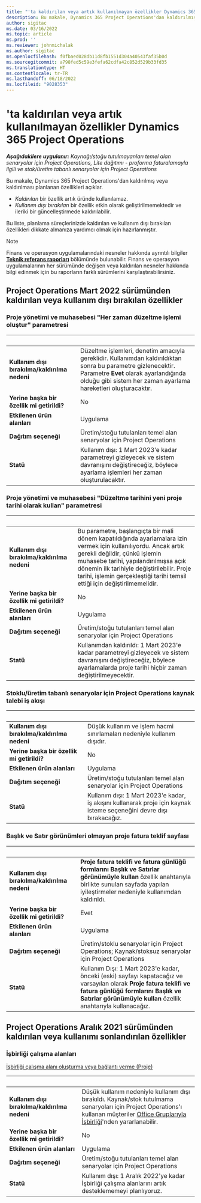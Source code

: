 ```yaml
---
title: "'ta kaldırılan veya artık kullanılmayan özellikler Dynamics 365 Project Operations"
description: Bu makale, Dynamics 365 Project Operations'dan kaldırılmış veya kaldırılması planlanan özellikleri açıklar.
author: sigitac
ms.date: 03/16/2022
ms.topic: article
ms.prod: ''
ms.reviewer: johnmichalak
ms.author: sigitac
ms.openlocfilehash: f0fbaed028db11d8fb1551d304a40543faf35b0d
ms.sourcegitcommit: a798fed5c59e3fefa62cdfa42c852d529b33fd35
ms.translationtype: HT
ms.contentlocale: tr-TR
ms.lasthandoff: 06/18/2022
ms.locfileid: "9028353"
---
```

# <a name="removed-or-deprecated-features-in-dynamics-365-project-operations"></a>'ta kaldırılan veya artık kullanılmayan özellikler Dynamics 365 Project Operations

_**Aşağıdakilere uygulanır:** Kaynağı/stoğu tutulmayanları temel alan senaryolar için Project Operations, Lite dağıtımı - proforma faturalamayla ilgili ve stok/üretim tabanlı senaryolar için Project Operations_

Bu makale, Dynamics 365 Project Operations'dan kaldırılmış veya kaldırılması planlanan özellikleri açıklar.

- *Kaldırılan* bir özellik artık üründe kullanılamaz.
- *Kullanım dışı bırakılan* bir özellik etkin olarak geliştirilmemektedir ve ileriki bir güncelleştirmede kaldırılabilir.

Bu liste, planlama süreçlerinizde kaldırılan ve kullanım dışı bırakılan özellikleri dikkate almanıza yardımcı olmak için hazırlanmıştır.

> [!NOTE]
> Finans ve operasyon uygulamalarındaki nesneler hakkında ayrıntılı bilgiler [**Teknik referans raporları**](/dynamics/s-e/global/axtechrefrep_61) bölümünde bulunabilir. Finans ve operasyon uygulamalarının her sürümünde değişen veya kaldırılan nesneler hakkında bilgi edinmek için bu raporların farklı sürümlerini karşılaştırabilirsiniz.

## <a name="features-removed-or-deprecated-in-the-project-operations-march-2022-release"></a>Project Operations Mart 2022 sürümünden kaldırılan veya kullanım dışı bırakılan özellikler

### <a name="project-management-and-accounting-always-create-adjustment-transaction-parameter"></a>Proje yönetimi ve muhasebesi "Her zaman düzeltme işlemi oluştur" parametresi

| &nbsp; | &nbsp; |
|--------|--------|
| **Kullanım dışı bırakılma/kaldırılma nedeni** | Düzeltme işlemleri, denetim amacıyla gereklidir. Kullanımdan kaldırıldıktan sonra bu parametre gizlenecektir. Parametre **Evet** olarak ayarlandığında olduğu gibi sistem her zaman ayarlama hareketleri oluşturacaktır. |
| **Yerine başka bir özellik mi getirildi?** | No |
| **Etkilenen ürün alanları** | Uygulama |
| **Dağıtım seçeneği** | Üretim/stoğu tutulanları temel alan senaryolar için Project Operations |
| **Statü** | Kullanım dışı: 1 Mart 2023'e kadar parametreyi gizleyecek ve sistem davranışını değiştireceğiz, böylece ayarlama işlemleri her zaman oluşturulacaktır. |

### <a name="project-management-and-accounting-use-adjustment-date-as-new-project-date-parameter"></a>Proje yönetimi ve muhasebesi "Düzeltme tarihini yeni proje tarihi olarak kullan" parametresi

| &nbsp; | &nbsp; |
|--------|--------|
| **Kullanım dışı bırakılma/kaldırılma nedeni** | Bu parametre, başlangıçta bir mali dönem kapatıldığında ayarlamalara izin vermek için kullanılıyordu. Ancak artık gerekli değildir, çünkü işlemin muhasebe tarihi, yapılandırılmışsa açık dönemin ilk tarihiyle değiştirilebilir. Proje tarihi, işlemin gerçekleştiği tarihi temsil ettiği için değiştirilmemelidir. |
| **Yerine başka bir özellik mi getirildi?** | No |
| **Etkilenen ürün alanları** | Uygulama |
| **Dağıtım seçeneği** | Üretim/stoğu tutulanları temel alan senaryolar için Project Operations |
| **Statü** | Kullanımdan kaldırıldı: 1 Mart 2023'e kadar parametreyi gizleyecek ve sistem davranışını değiştireceğiz, böylece ayarlamalarda proje tarihi hiçbir zaman değiştirilmeyecektir. |

### <a name="resource-request-workflow-in-project-operations-for-stockedproduction-based-scenarios"></a>Stoklu/üretim tabanlı senaryolar için Project Operations kaynak talebi iş akışı

| &nbsp; | &nbsp; |
|--------|--------|
| **Kullanım dışı bırakılma/kaldırılma nedeni** | Düşük kullanım ve işlem hacmi sınırlamaları nedeniyle kullanım dışıdır. |
| **Yerine başka bir özellik mi getirildi?** | No |
| **Etkilenen ürün alanları** | Uygulama |
| **Dağıtım seçeneği** | Üretim/stoğu tutulanları temel alan senaryolar için Project Operations |
| **Statü** | Kullanım dışı: 1 Mart 2023'e kadar, iş akışını kullanarak proje için kaynak isteme seçeneğini devre dışı bırakacağız. |

### <a name="project-invoice-proposal-page-without-header-and-lines-views"></a>Başlık ve Satır görünümleri olmayan proje fatura teklif sayfası

| &nbsp; | &nbsp; |
|--------|--------|
| **Kullanım dışı bırakılma/kaldırılma nedeni** | **Proje fatura teklifi ve fatura günlüğü formlarını Başlık ve Satırlar görünümüyle kullan** özellik anahtarıyla birlikte sunulan sayfada yapılan iyileştirmeler nedeniyle kullanımdan kaldırıldı. |
| **Yerine başka bir özellik mi getirildi?** | Evet |
| **Etkilenen ürün alanları** | Uygulama |
| **Dağıtım seçeneği** | Üretim/stoklu senaryolar için Project Operations; Kaynak/stoksuz senaryolar için Project Operations |
| **Statü** | Kullanım Dışı: 1 Mart 2023'e kadar, önceki (eski) sayfayı kapatacağız ve varsayılan olarak **Proje fatura teklifi ve fatura günlüğü formlarını Başlık ve Satırlar görünümüyle kullan** özellik anahtarıyla kullanacağız. |

## <a name="features-removed-or-deprecated-in-the-project-operations-december-2021-release"></a>Project Operations Aralık 2021 sürümünden kaldırılan veya kullanımı sonlandırılan özellikler

### <a name="collaboration-workspaces"></a>İşbirliği çalışma alanları

[İşbirliği çalışma alanı oluşturma veya bağlantı verme (Proje)](/dynamicsax-2012/appuser-itpro/create-or-link-to-a-collaboration-workspace-project)

| &nbsp; | &nbsp; |
|--------|--------|
| **Kullanım dışı bırakılma/kaldırılma nedeni** | Düşük kullanım nedeniyle kullanım dışı bırakıldı. Kaynak/stok tutulmama senaryoları için Project Operations'ı kullanan müşteriler [Office Gruplarıyla İşbirliği](../project-management/collaboration-groups.md)'nden yararlanabilir. |
| **Yerine başka bir özellik mi getirildi?** | No |
| **Etkilenen ürün alanları** | Uygulama  |
| **Dağıtım seçeneği** | Üretim/stoğu tutulanları temel alan senaryolar için Project Operations |
| **Statü** | Kullanım dışı: 1 Aralık 2022'ye kadar İşbirliği çalışma alanlarını artık desteklememeyi planlıyoruz. |
